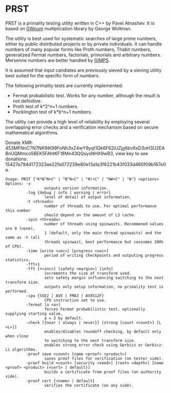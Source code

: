 # PRST
PRST is a primality testing utility written in C++ by Pavel Atnashev. It is based on [GWnum](https://www.mersenne.org/download/) multiplication library by George Woltman.

The utility is best used for systematic searches of large prime numbers, either by public distributed projects or by private individuals. It can handle numbers of many popular forms like Proth numbers, Thabit numbers, generalized Fermat numbers, factorials, primorials and arbitrary numbers. Mersenne numbers are better handled by [GIMPS](https://www.mersenne.org/).

It is assumed that input candiates are previously sieved by a sieving utility best suited for the specific form of numbers.

The following primality tests are currently implemented:
- Fermat probabilistic test. Works for any number, although the result is not definitive.
- Proth test of k*2^n+1 numbers.
- Pocklington test of k*b^n+1 numbers.

The utility can provide a high level of reliability by employing several overlapping error checks and a verification mechanism based on secure mathematical algorithms.

Donate XMR: 453MFNnC7N7NK9iK99FoNh3xZ4wY9yqt1Qk6F62iUZjg6bv6xD3oH3U2EABnUQMmco5BEK5FAhtKF18Mn43QQsysNHX9wB3,
view key to see donations: 15427a794d172323ae22fa072239e80e13a1a3f6221b43f033d460f09b167e0a.

```
Usage: PRST {"K*B^N+C" | "B^N+C" | "N!+C" | "N#+C" | "N"} <options>
Options: -v
                 outputs version information.
         -log {debug | info | warning | error}
                 level of detail of output information.
         -t <threads>
                 number of threads to use. For optimal performance this number
                 should depend on the amount of L3 cache.
         -spin <threads>
                 number of threads using spinwaits. Recommened values are 0 (none),
                 1 (default, only the main thread spinwaits) and the same as -t (all
                 threads spinwait, best performance but consumes 100% of CPU).
         -time [write <sec>] [progress <sec>]
                 period of writing checkpoints and outputing progress statistics.
         -fft+1
         -fft [+<inc>] [safety <margin>] [info]
                 increments the size of transform used.
                 sets safety margin influencing switching to the next transform size.
                 outputs only setup information, no primality test is performed.
         -cpu {SSE2 | AVX | FMA3 | AVX512F}
                 CPU instruction set to use.
         -fermat [a <a>]
                 forces Fermat probabilistic test, optionally supplying starting value,
                 a = 3 by default.
         -check [{near | always | never}] [strong [count <count>] [L <L>]]
                 enables/disables roundoff checking, by default only when close
                 to switching to the next transform size.
                 enables strong error check using Gerbicz or Gerbicz-Li algorithms.
         -proof save <count> [name <proof> <product>]
                 saves proof files for verification (on tester side).
         -proof build <count> [security <seed>] [roots <depth>] [name <proof> <product> {<cert> | default}]
                 builds a certificate from proof files (on authority side).
         -proof cert {<name> | default}
                 verifies the certificate (on any side).
```
